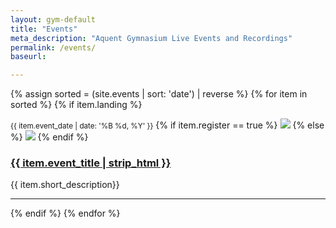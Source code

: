 ```yaml
---
layout: gym-default
title: "Events"
meta_description: "Aquent Gymnasium Live Events and Recordings"
permalink: /events/
baseurl:

---
```



{% assign sorted = (site.events | sort: 'date') | reverse %}
{% for item in sorted %}
{% if item.landing %}

<small>{{ item.event_date  | date: '%B %d, %Y' }}</small>
{% if item.register == true %}
<img src="{{site.baseurl}}/img/{{ item.event_ogimage }}" class="event-thumb" />
{% else %}
<img src="{{site.baseurl}}/img/{{ item.recording_ogimage }}" class="event-thumb" />
{% endif %}
<h3><a href="{{ site.baseurl }}{{ item.url }}">{{ item.event_title | strip_html }}</a></h3>
<p>{{ item.short_description}}</p>
<hr />
{% endif %}
{% endfor %}
